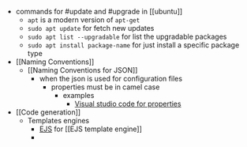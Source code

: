 - commands for #update and #upgrade in [[ubuntu]]
	- `apt` is a modern version of `apt-get`
	- `sudo apt update` for fetch new updates
	- `sudo apt list --upgradable` for list the upgradable packages
	- `sudo apt install package-name` for just install  a specific package type
- [[Naming Conventions]]
	- [[Naming Conventions for JSON]]
		- when the json is used for configuration files
			- properties must be in camel case
				- examples
					- [Visual studio code for properties](https://code.visualstudio.com/api/references/theme-color)
- [[Code generation]]
	- Templates engines
		- [EJS](https://ejs.co/) for [[EJS template engine]]
		-